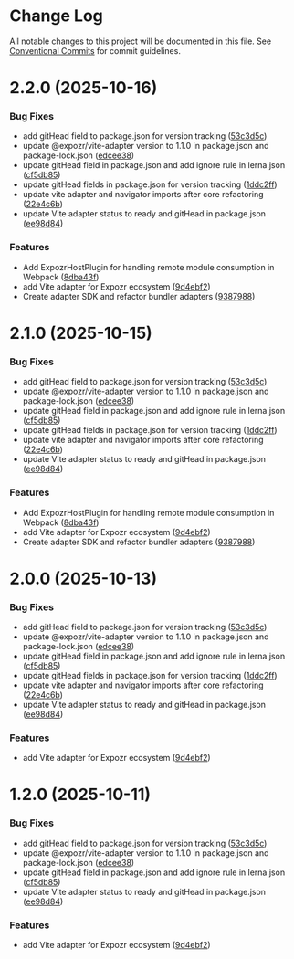 # Change Log

All notable changes to this project will be documented in this file.
See [Conventional Commits](https://conventionalcommits.org) for commit guidelines.

# 2.2.0 (2025-10-16)


### Bug Fixes

* add gitHead field to package.json for version tracking ([53c3d5c](https://github.com/brunos3d/expozr/commit/53c3d5c56435b2b6fd405cc3b39b091a3523f603))
* update @expozr/vite-adapter version to 1.1.0 in package.json and package-lock.json ([edcee38](https://github.com/brunos3d/expozr/commit/edcee38fa4806c07f0396a7b6dc422cf3a3ddd89))
* update gitHead field in package.json and add ignore rule in lerna.json ([cf5db85](https://github.com/brunos3d/expozr/commit/cf5db85d49bd438d2b48df25325f5d58aeacfab3))
* update gitHead fields in package.json for version tracking ([1ddc2ff](https://github.com/brunos3d/expozr/commit/1ddc2ffc6794437333543647f5d6866233c01a56))
* update vite adapter and navigator imports after core refactoring ([22e4c6b](https://github.com/brunos3d/expozr/commit/22e4c6bd57a904e76b26237aa99e340919fafd11))
* update Vite adapter status to ready and gitHead in package.json ([ee98d84](https://github.com/brunos3d/expozr/commit/ee98d84f460e40c7f4051147b38329a595c8090f))


### Features

* Add ExpozrHostPlugin for handling remote module consumption in Webpack ([8dba43f](https://github.com/brunos3d/expozr/commit/8dba43fe9ee5688e8477285bd03e81b9ac9d17cc))
* add Vite adapter for Expozr ecosystem ([9d4ebf2](https://github.com/brunos3d/expozr/commit/9d4ebf2803f5f056cde4edd7ee558a02bf6a8ef6))
* Create adapter SDK and refactor bundler adapters ([9387988](https://github.com/brunos3d/expozr/commit/938798833369f6a5268008bc5965cef8dd9d5dd0))





# 2.1.0 (2025-10-15)


### Bug Fixes

* add gitHead field to package.json for version tracking ([53c3d5c](https://github.com/brunos3d/expozr/commit/53c3d5c56435b2b6fd405cc3b39b091a3523f603))
* update @expozr/vite-adapter version to 1.1.0 in package.json and package-lock.json ([edcee38](https://github.com/brunos3d/expozr/commit/edcee38fa4806c07f0396a7b6dc422cf3a3ddd89))
* update gitHead field in package.json and add ignore rule in lerna.json ([cf5db85](https://github.com/brunos3d/expozr/commit/cf5db85d49bd438d2b48df25325f5d58aeacfab3))
* update gitHead fields in package.json for version tracking ([1ddc2ff](https://github.com/brunos3d/expozr/commit/1ddc2ffc6794437333543647f5d6866233c01a56))
* update vite adapter and navigator imports after core refactoring ([22e4c6b](https://github.com/brunos3d/expozr/commit/22e4c6bd57a904e76b26237aa99e340919fafd11))
* update Vite adapter status to ready and gitHead in package.json ([ee98d84](https://github.com/brunos3d/expozr/commit/ee98d84f460e40c7f4051147b38329a595c8090f))


### Features

* Add ExpozrHostPlugin for handling remote module consumption in Webpack ([8dba43f](https://github.com/brunos3d/expozr/commit/8dba43fe9ee5688e8477285bd03e81b9ac9d17cc))
* add Vite adapter for Expozr ecosystem ([9d4ebf2](https://github.com/brunos3d/expozr/commit/9d4ebf2803f5f056cde4edd7ee558a02bf6a8ef6))
* Create adapter SDK and refactor bundler adapters ([9387988](https://github.com/brunos3d/expozr/commit/938798833369f6a5268008bc5965cef8dd9d5dd0))





# 2.0.0 (2025-10-13)


### Bug Fixes

* add gitHead field to package.json for version tracking ([53c3d5c](https://github.com/brunos3d/expozr/commit/53c3d5c56435b2b6fd405cc3b39b091a3523f603))
* update @expozr/vite-adapter version to 1.1.0 in package.json and package-lock.json ([edcee38](https://github.com/brunos3d/expozr/commit/edcee38fa4806c07f0396a7b6dc422cf3a3ddd89))
* update gitHead field in package.json and add ignore rule in lerna.json ([cf5db85](https://github.com/brunos3d/expozr/commit/cf5db85d49bd438d2b48df25325f5d58aeacfab3))
* update gitHead fields in package.json for version tracking ([1ddc2ff](https://github.com/brunos3d/expozr/commit/1ddc2ffc6794437333543647f5d6866233c01a56))
* update vite adapter and navigator imports after core refactoring ([22e4c6b](https://github.com/brunos3d/expozr/commit/22e4c6bd57a904e76b26237aa99e340919fafd11))
* update Vite adapter status to ready and gitHead in package.json ([ee98d84](https://github.com/brunos3d/expozr/commit/ee98d84f460e40c7f4051147b38329a595c8090f))


### Features

* add Vite adapter for Expozr ecosystem ([9d4ebf2](https://github.com/brunos3d/expozr/commit/9d4ebf2803f5f056cde4edd7ee558a02bf6a8ef6))





# 1.2.0 (2025-10-11)


### Bug Fixes

* add gitHead field to package.json for version tracking ([53c3d5c](https://github.com/brunos3d/expozr/commit/53c3d5c56435b2b6fd405cc3b39b091a3523f603))
* update @expozr/vite-adapter version to 1.1.0 in package.json and package-lock.json ([edcee38](https://github.com/brunos3d/expozr/commit/edcee38fa4806c07f0396a7b6dc422cf3a3ddd89))
* update gitHead field in package.json and add ignore rule in lerna.json ([cf5db85](https://github.com/brunos3d/expozr/commit/cf5db85d49bd438d2b48df25325f5d58aeacfab3))
* update Vite adapter status to ready and gitHead in package.json ([ee98d84](https://github.com/brunos3d/expozr/commit/ee98d84f460e40c7f4051147b38329a595c8090f))


### Features

* add Vite adapter for Expozr ecosystem ([9d4ebf2](https://github.com/brunos3d/expozr/commit/9d4ebf2803f5f056cde4edd7ee558a02bf6a8ef6))
